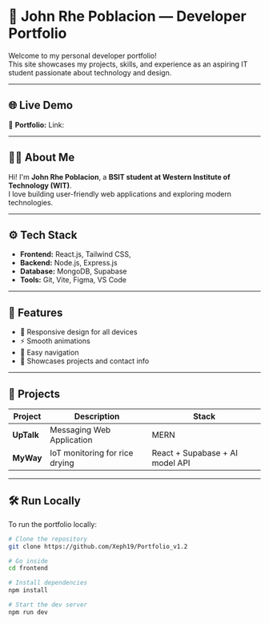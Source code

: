 # 💼 John Rhe Poblacion — Developer Portfolio

Welcome to my personal developer portfolio!  
This site showcases my projects, skills, and experience as an aspiring IT student passionate about technology and design.

---

## 🌐 Live Demo
🔗 **Portfolio:** 
Link:

---

## 🧑‍💻 About Me
Hi! I'm **John Rhe Poblacion**, a **BSIT student at Western Institute of Technology (WIT)**.  
I love building user-friendly web applications and exploring modern technologies.

---

## ⚙️ Tech Stack
- **Frontend:** React.js, Tailwind CSS,  
- **Backend:** Node.js, Express.js  
- **Database:** MongoDB, Supabase
- **Tools:** Git, Vite, Figma, VS Code 

---

## 🚀 Features
- 📱 Responsive design for all devices  
- ⚡ Smooth animations  
- 🧭 Easy navigation  
- 💬 Showcases projects and contact info  

---

## 🧩 Projects
| Project | Description | Stack |
|----------|--------------|-------|
| **UpTalk** | Messaging Web Application | MERN |
| **MyWay** | IoT monitoring for rice drying | React + Supabase + AI model API |

---

## 🛠️ Run Locally
To run the portfolio locally:

```bash
# Clone the repository
git clone https://github.com/Xeph19/Portfolio_v1.2

# Go inside
cd frontend

# Install dependencies
npm install

# Start the dev server
npm run dev

